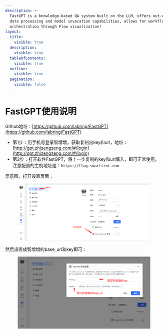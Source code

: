 ```yaml
---
description: >-
  FastGPT is a knowledge-based QA system built on the LLM, offers out-of-the-box
  data processing and model invocation capabilities, allows for workflow
  orchestration through Flow visualization!
layout:
  title:
    visible: true
  description:
    visible: true
  tableOfContents:
    visible: true
  outline:
    visible: true
  pagination:
    visible: false
---
```


# FastGPT使用说明

Github地址：[https://github.com/labring/FastGPT](https://github.com/labring/FastGPT)

* 第1步：用手机号登录智增增，获取复制出key和url，地址：[http://gpt.zhizengzeng.com/#/login](http://gpt.zhizengzeng.com/#/login)
* 第2步：打开软件FastGPT，将上一步复制的key和url填入，即可正常使用。注意配置的主机地址是：`https://flag.smarttrot.com`

示意图，打开设置页面：

<figure><img src="../.gitbook/assets/微信截图_20231203161056.png" alt=""><figcaption></figcaption></figure>

然后设置成智增增的base\_url和key即可：

<figure><img src="../.gitbook/assets/微信截图_20231203161149.png" alt=""><figcaption></figcaption></figure>
